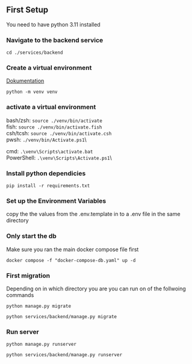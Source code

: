 

## First Setup

You need to have python 3.11 installed

### Navigate to the backend service
```
cd ./services/backend
```

### Create a virtual environment
[Dokumentation](https://docs.python.org/3/library/venv.html)

```
python -m venv venv
```
### activate a virtual environment
bash/zsh:   `source ./venv/bin/activate`\
fish:       `source ./venv/bin/activate.fish`\
csh/tcsh:   `source ./venv/bin/activate.csh`\
pwsh:       `./venv/bin/Activate.ps1`\

cmd:        `.\venv\Scripts\activate.bat`\
PowerShell: `.\venv\Scripts\Activate.ps1`\

### Install python dependicies

```
pip install -r requirements.txt
```

### Set up the Environment Variables

copy the the values from the .env.template in to a .env file in the same directory

### Only start the db

Make sure you ran the main docker compose file first

`docker compose -f "docker-compose-db.yaml" up -d`


### First migration

Depending on in which directory you are you can run on of the follwoing commands
```
python manage.py migrate

python services/backend/manage.py migrate
```

### Run server

```
python manage.py runserver

python services/backend/manage.py runserver
```